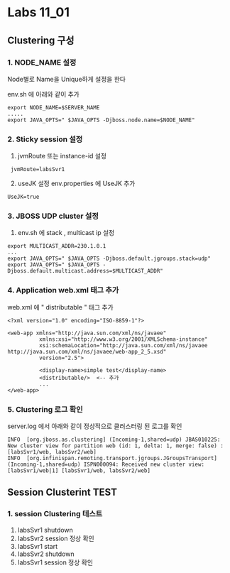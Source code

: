 # Labs 11_01 
## Clustering 구성
### 1. NODE_NAME 설정 
Node별로 Name을 Unique하게 설정을 한다

env.sh 에 아래와 같이 추가
    
```
export NODE_NAME=$SERVER_NAME
.....
export JAVA_OPTS=" $JAVA_OPTS -Djboss.node.name=$NODE_NAME"
```
    
### 2. Sticky session 설정
1) jvmRoute 또는 instance-id 설정
```
 jvmRoute=labsSvr1
```
  
2) useJK 설정
env.properties 에 UseJK 추가
```
UseJK=true
```
    
### 3. JBOSS UDP cluster 설정 
1) env.sh 에 stack , multicast ip 설정
```
export MULTICAST_ADDR=230.1.0.1  
...
export JAVA_OPTS=" $JAVA_OPTS -Djboss.default.jgroups.stack=udp"
export JAVA_OPTS=" $JAVA_OPTS -Djboss.default.multicast.address=$MULTICAST_ADDR"
```
        
### 4. Application web.xml 태그 추가 
web.xml 에 " distributable " 태그 추가
```
<?xml version="1.0" encoding="ISO-8859-1"?>
 
<web-app xmlns="http://java.sun.com/xml/ns/javaee"
          xmlns:xsi="http://www.w3.org/2001/XMLSchema-instance"
          xsi:schemaLocation="http://java.sun.com/xml/ns/javaee http://java.sun.com/xml/ns/javaee/web-app_2_5.xsd"
          version="2.5">
                  
          <display-name>simple test</display-name>
          <distributable/>  <-- 추가 
          ...
</web-app>
```
### 5. Clustering 로그 확인 
server.log 에서 아래와 같이  정상적으로 클러스터링 된 로그를 확인

```
INFO  [org.jboss.as.clustering] (Incoming-1,shared=udp) JBAS010225: New cluster view for partition web (id: 1, delta: 1, merge: false) : [labsSvr1/web, labsSvr2/web]
INFO  [org.infinispan.remoting.transport.jgroups.JGroupsTransport] (Incoming-1,shared=udp) ISPN000094: Received new cluster view: [labsSvr1/web|1] [labsSvr1/web, labsSvr2/web]

```

## Session Clusterint TEST  
### 1. session Clustering 테스트
1) labsSvr1 shutdown
2) labsSvr2 session 정상 확인
3) labsSvr1 start 
4) labsSvr2 shutdown 
5) labsSvr1 session 정상 확인 
